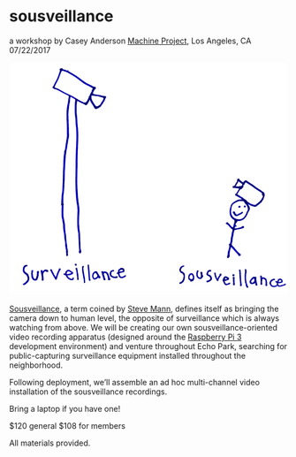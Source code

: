 # sousveillance
a workshop by Casey Anderson
[Machine Project](http://machineproject.com/), Los Angeles, CA
07/22/2017

<img src="/media/SurSousVeillanceByStephanieMannAge6.png">


[Sousveillance](https://en.wikipedia.org/wiki/Sousveillance), a term coined by [Steve Mann](https://en.wikipedia.org/wiki/Steve_Mann), defines itself as bringing the camera down to human level, the opposite of surveillance which is always watching from above. We will be creating our own sousveillance-oriented video recording apparatus (designed around the [Raspberry Pi 3](https://www.raspberrypi.org/) development environment) and venture throughout Echo Park, searching for public-capturing surveillance equipment installed throughout the neighborhood.

Following deployment, we’ll assemble an ad hoc multi-channel video installation of the sousveillance recordings.

Bring a laptop if you have one!

$120 general
$108 for members

All materials provided.
